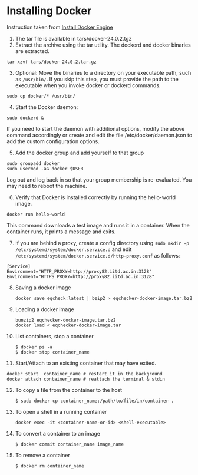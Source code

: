 # Installing Docker

Instruction taken from [Install Docker Engine](https://docs.docker.com/engine/install/)

1. The tar file is available in tars/docker-24.0.2.tgz
2. Extract the archive using the tar utility. The dockerd and docker binaries are extracted.
```
tar xzvf tars/docker-24.0.2.tar.gz
```

3. Optional: Move the binaries to a directory on your executable path, such as `/usr/bin/`. If you skip this step, you must provide the path to the executable when you invoke docker or dockerd commands.
```
sudo cp docker/* /usr/bin/
```
4. Start the Docker daemon:
```
sudo dockerd &
```
If you need to start the daemon with additional options, modify the above command accordingly or create and edit the file /etc/docker/daemon.json to add the custom configuration options.

5. Add the docker group and add yourself to that group
```
sudo groupadd docker
sudo usermod -aG docker $USER
```
Log out and log back in so that your group membership is re-evaluated. You may need to reboot the machine.

6. Verify that Docker is installed correctly by running the hello-world image.
```
docker run hello-world
```
This command downloads a test image and runs it in a container. When the container runs, it prints a message and exits.

7. If you are behind a proxy, create a config directory using `sudo mkdir -p /etc/systemd/system/docker.service.d` and edit `/etc/systemd/system/docker.service.d/http-proxy.conf` as follows:
```
[Service]
Environment="HTTP_PROXY=http://proxy82.iitd.ac.in:3128"
Environment="HTTPS_PROXY=http://proxy82.iitd.ac.in:3128"
```
8. Saving a docker image
   ```
   docker save eqcheck:latest | bzip2 > eqchecker-docker-image.tar.bz2
   ```
9. Loading a docker image
   ```
   bunzip2 eqchecker-docker-image.tar.bz2
   docker load < eqchecker-docker-image.tar
   ```
10. List containers, stop a container
    ```
    $ docker ps -a
    $ docker stop container_name
    ```
11. Start/Attach to an existing container that may have exited.
   ```
   docker start  container_name # restart it in the background
   docker attach container_name # reattach the terminal & stdin
   ```
12. To copy a file from the container to the host
    ```
    $ sudo docker cp container_name:/path/to/file/in/container .
    ```
13. To open a shell in a running container
    ```
    docker exec -it <container-name-or-id> <shell-executable>
    ```
14. To convert a container to an image
    ```
    $ docker commit container_name image_name
    ```
15. To remove a container
    ```
    $ docker rm container_name
    ```
